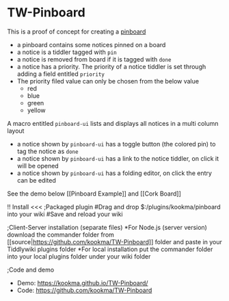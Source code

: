 # TW-Pinboard

This is a proof of concept for creating a   [pinboard](https://en.wikipedia.org/wiki/Bulletin_board)

* a pinboard contains some notices pinned on a board
* a notice is a tiddler tagged with `pin`
* a notice is removed from board if it is tagged with `done`
* a notice has a priority. The priority of a notice tiddler is set through adding a field entitled `priority`
* The priority filed value can only be chosen from the below value
  * red
  * blue
  * green
  * yellow

A macro entitled `pinboard-ui` lists and displays all notices in a multi column layout

* a notice shown by `pinboard-ui` has a toggle button (the colored pin) to tag the notice as `done`
* a notice shown by `pinboard-ui` has a link to the notice tiddler, on click it will be opened
* a notice shown by `pinboard-ui` has a folding editor, on click the entry can be edited

See the demo below [[Pinboard Example]] and [[Cork Board]]


!! Install
<<<
;Packaged plugin
#Drag and drop $:/plugins/kookma/pinboard into your wiki
#Save and reload your wiki

;Client-Server installation (separate files)
*For Node.js (server version) download the commander folder from [[source|https://github.com/kookma/TW-Pinboard]] folder and paste in your Tiddlywiki plugins folder
*For local installation put the commander folder into your local plugins folder under your wiki folder

;Code and demo
* Demo: https://kookma.github.io/TW-Pinboard/
* Code: https://github.com/kookma/TW-Pinboard


